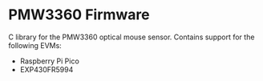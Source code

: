 # PMW3360 Firmware
 
C library for the PMW3360 optical mouse sensor. Contains support for the following EVMs:

- Raspberry Pi Pico
- EXP430FR5994
